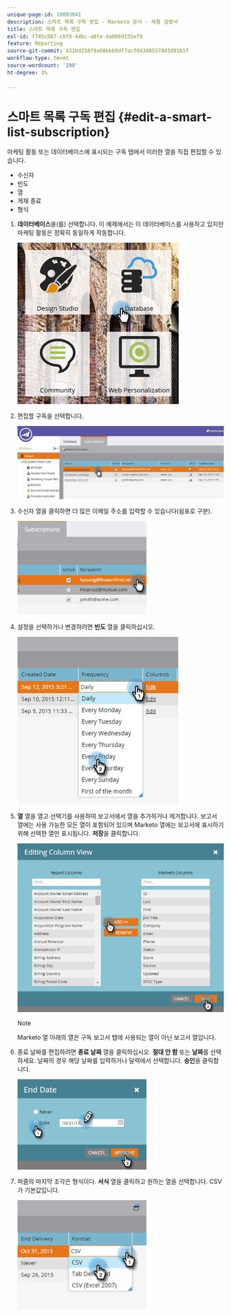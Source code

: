 ```yaml
---
unique-page-id: 10093041
description: 스마트 목록 구독 편집 - Marketo 문서 - 제품 설명서
title: 스마트 목록 구독 편집
exl-id: f745c887-c8f8-44bc-a0fe-da0669155ef9
feature: Reporting
source-git-commit: 431bd258f9a68bbb9df7acf043085578d3d91b1f
workflow-type: tm+mt
source-wordcount: '199'
ht-degree: 3%

---
```


# 스마트 목록 구독 편집 {#edit-a-smart-list-subscription}

마케팅 활동 또는 데이터베이스에 표시되는 구독 탭에서 이러한 열을 직접 편집할 수 있습니다.

* 수신자
* 빈도
* 열
* 게재 종료
* 형식

1. **데이터베이스**&#x200B;을(를) 선택합니다. 이 예제에서는 이 데이터베이스를 사용하고 있지만 마케팅 활동은 정확히 동일하게 작동합니다.

   ![](assets/db-1.png)

1. 편집할 구독을 선택합니다.

   ![](assets/two.png)

1. 수신자 열을 클릭하면 더 많은 이메일 주소를 입력할 수 있습니다(쉼표로 구분).

   ![](assets/image2015-9-14-13-3a44-3a14.png)

1. 설정을 선택하거나 변경하려면 **빈도** 열을 클릭하십시오.

   ![](assets/image2015-9-14-10-3a30-3a37.png)

1. **열** 열을 열고 선택기를 사용하여 보고서에서 열을 추가하거나 제거합니다. 보고서 열에는 사용 가능한 모든 열이 포함되어 있으며 Marketo 열에는 보고서에 표시하기 위해 선택한 열만 표시됩니다. **저장**&#x200B;을 클릭합니다.

   ![](assets/image2015-9-14-10-3a59-3a6.png)

   >[!NOTE]
   >
   >Marketo 열 아래의 열은 구독 보고서 탭에 사용되는 열이 아닌 보고서 열입니다.

1. 종료 날짜를 편집하려면 **종료 날짜** 열을 클릭하십시오. **절대 안 함** 또는 **날짜**&#x200B;를 선택하세요. 날짜의 경우 해당 날짜를 입력하거나 달력에서 선택합니다. **승인**&#x200B;을 클릭합니다.

   ![](assets/image2015-9-14-11-3a6-3a38.png)

1. 퍼즐의 마지막 조각은 형식이다. **서식** 열을 클릭하고 원하는 열을 선택합니다. CSV가 기본값입니다.

   ![](assets/image2015-9-14-11-3a11-3a41.png)
